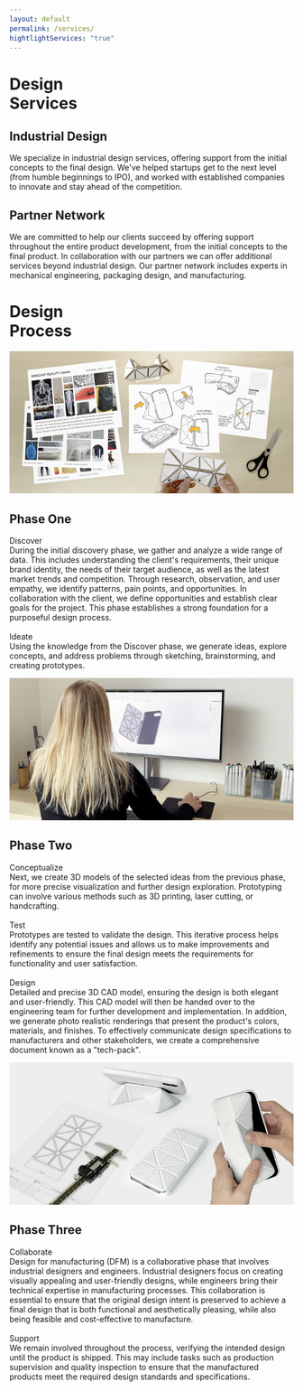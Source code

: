 ```yaml
---
layout: default
permalink: /services/
hightlightServices: "true"
---
```

<div
  class="grid grid-1-10-1"
  style="margin-top: var(--size-unit-8);"
>
  <div
    class="grid grid-item-2"
    style="column-gap: 50px; row-gap: var(--size-unit-5);"
  >
    <h1 class="grid-item grid-item-2-3">
      Design
      <br>
      Services
    </h1>
    <div class="grid-item grid-item-2">
      <h2 class="highlight">Industrial Design</h2>
      <p>
        We specialize in industrial design services, offering support from the initial concepts to the final design.
        We've helped startups get to the next level (from humble beginnings to IPO), and worked with established
        companies to innovate and stay ahead of the competition.
      </p>
    </div>
    <div class="grid-item">
      <h2>Partner Network</h2>
      <p>
        We are committed to help our clients succeed by offering support throughout the entire product development, from
        the initial concepts to the final product. In collaboration with our partners we can offer additional services
        beyond industrial design. Our partner network includes experts in mechanical engineering, packaging design, and
        manufacturing.
      </p>
    </div>
  </div>
</div>
<span class="separator" style="margin: var(--size-unit-3) 0;"></span>
<div
  class="grid grid-1-10-1"
  style="margin-bottom: var(--size-unit-8);"
>
  <div
    class="grid grid-item-2"
    style="column-gap: var(--size-unit-4); row-gap: var(--size-unit-5);"
  >
    <h1 class="grid-item grid-item-1-3">
      Design
      <br>
      Process
    </h1>
    <div>
      <div
        class="img-container"
        style="
          margin-bottom: var(--size-unit-5);
          aspect-ratio: 2
        "
      >
        <img src="/assets/images/services/phase-1.jpg">
      </div>
      <h2>Phase One</h2>
      <p>
        Discover
        <br>
        During the initial discovery phase, we gather and analyze a wide range of data. This includes understanding the
        client's requirements, their unique brand identity, the needs of their target audience, as well as the latest
        market trends and competition. Through research, observation, and user empathy, we identify patterns, pain
        points, and opportunities. In collaboration with the client, we define opportunities and establish clear goals
        for the project. This phase establishes a strong foundation for a purposeful design process.
        <br>
        <br>
        Ideate
        <br>
        Using the knowledge from the Discover phase, we generate ideas, explore concepts, and address problems through
        sketching, brainstorming, and creating prototypes.
      </p>
    </div>
    <div class="grid-item">
      <div
        class="img-container"
        style="
          margin-bottom: var(--size-unit-5);
          aspect-ratio: 2
        "
      >
        <img src="/assets/images/services/phase-2.jpg">
      </div>
      <h2>Phase Two</h2>
      <p>
        Conceptualize
        <br>
        Next, we create 3D models of the selected ideas from the previous phase, for more precise visualization and
        further design exploration. Prototyping can involve various methods such as 3D printing, laser cutting, or
        handcrafting.
        <br>
        <br>
        Test
        <br>
        Prototypes are tested to validate the design. This iterative process helps identify any potential issues and
        allows us to make improvements and refinements to ensure the final design meets the requirements for
        functionality and user satisfaction.
        <br>
        <br>
        Design
        <br>
        Detailed and precise 3D CAD model, ensuring the design is both elegant and user-friendly. This CAD model will
        then be handed over to the engineering team for further development and implementation. In addition, we generate
        photo realistic renderings that present the product's colors, materials, and finishes. To effectively
        communicate design specifications to manufacturers and other stakeholders, we create a comprehensive document
        known as a "tech-pack".
      </p>
    </div>
    <div class="grid-item">
      <div
        class="img-container"
        style="
          margin-bottom: var(--size-unit-5);
          aspect-ratio: 2
        "
      >
        <img src="/assets/images/services/phase-3.jpg">
      </div>
      <h2>Phase Three</h2>
      <p>
        Collaborate
        <br>
        Design for manufacturing (DFM) is a collaborative phase that involves industrial designers and engineers.
        Industrial designers focus on creating visually appealing and user-friendly designs, while engineers bring their
        technical expertise in manufacturing processes. This collaboration is essential to ensure that the original
        design intent is preserved to achieve a final design that is both functional and aesthetically pleasing, while
        also being feasible and cost-effective to manufacture.
        <br>
        <br>
        Support
        <br>
        We remain involved throughout the process, verifying the intended design until the product is shipped. This may
        include tasks such as production supervision and quality inspection to ensure that the manufactured products
        meet the required design standards and specifications.
      </p>
    </div>
  </div>
</div>
